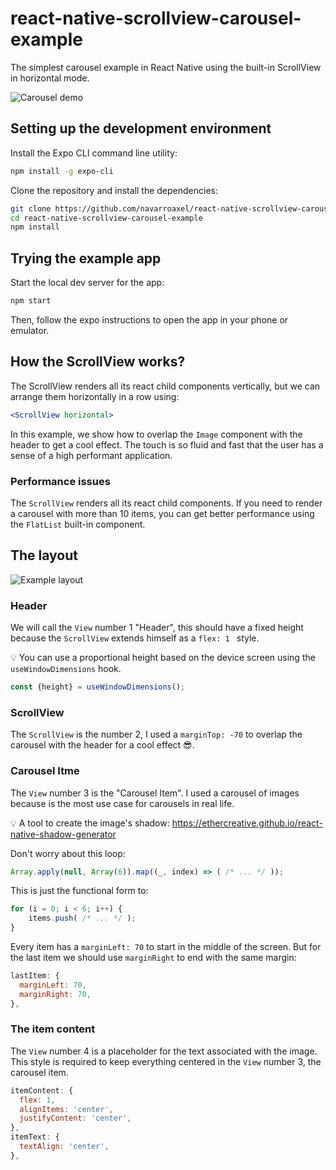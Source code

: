 # react-native-scrollview-carousel-example

The simplest carousel example in React Native using the built-in ScrollView in
horizontal mode.

![Carousel demo](https://user-images.githubusercontent.com/1536740/94374410-6ca08480-00e2-11eb-81cb-68302933eede.gif)


## Setting up the development environment

Install the Expo CLI command line utility:

```bash
npm install -g expo-cli
```

Clone the repository and install the dependencies:

```bash
git clone https://github.com/navarroaxel/react-native-scrollview-carousel-example.git
cd react-native-scrollview-carousel-example
npm install
```

## Trying the example app

Start the local dev server for the app:

```bash
npm start
```

Then, follow the expo instructions to open the app in your phone or emulator.

## How the ScrollView works?

The ScrollView renders all its react child components vertically, but we can
arrange them horizontally in a row using:

```jsx
<ScrollView horizontal>
```

In this example, we show how to overlap the `Image` component with the header
to get a cool effect. The touch is so fluid and fast that the user has a sense
of a high performant application.

### Performance issues

The `ScrollView` renders all its react child components. If you need to render
a carousel with more than 10 items, you can get better performance using the
`FlatList` built-in component.

## The layout

![Example layout](https://user-images.githubusercontent.com/1536740/94374380-45e24e00-00e2-11eb-9af5-c82edb849211.jpg)

### Header

We will call the `View` number 1 "Header", this should have a fixed height
because the `ScrollView` extends himself as a `flex: 1 ` style.

:bulb: You can use a proportional height based on the device screen using the
`useWindowDimensions` hook.

```jsx
const {height} = useWindowDimensions();
```

### ScrollView

The `ScrollView` is the number 2, I used a `marginTop: -70` to overlap the
carousel with the header for a cool effect 😎.

### Carousel Itme

The `View` number 3 is the "Carousel Item". I used a carousel of images because
is the most use case for carousels in real life.

:bulb: A tool to create the image's shadow:
<https://ethercreative.github.io/react-native-shadow-generator>

Don't worry about this loop:

```javascript
Array.apply(null, Array(6)).map((_, index) => ( /* ... */ ));
```

This is just the functional form to:

```javascript
for (i = 0; i < 6; i++) {
    items.push( /* ... */ );
}
```

Every item has a `marginLeft: 70` to start in the middle of the screen. But
for the last item we should use `marginRight` to end with the same margin:

```javascript
lastItem: {
  marginLeft: 70,
  marginRight: 70,
},
```

### The item content

The `View` number 4 is a placeholder for the text associated with the image.
This style is required to keep everything centered in the `View` number 3, the
carousel item.

```javascript
itemContent: {
  flex: 1,
  alignItems: 'center',
  justifyContent: 'center',
},
itemText: {
  textAlign: 'center',
},
```
